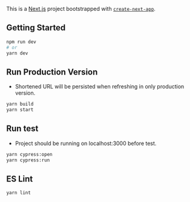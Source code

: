 This is a [Next.js](https://nextjs.org/) project bootstrapped with [`create-next-app`](https://github.com/vercel/next.js/tree/canary/packages/create-next-app).

## Getting Started

```bash
npm run dev
# or
yarn dev
```

## Run Production Version

- Shortened URL will be persisted when refreshing in only production version.

```bash
yarn build
yarn start
```

## Run test

- Project should be running on localhost:3000 before test.

```bash
yarn cypress:open
yarn cypress:run
```

## ES Lint

```bash
yarn lint
```
